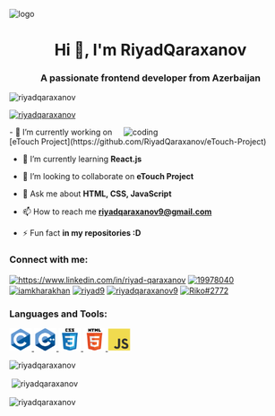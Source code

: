 ![logo](https://user-images.githubusercontent.com/99467612/189693515-a86c2448-1cbd-4b1e-8ac9-9b345bf06d96.png)

<h1 align="center">Hi 👋, I'm RiyadQaraxanov</h1>
<h3 align="center">A passionate frontend developer from Azerbaijan</h3>


<p align="left"> <img src="https://komarev.com/ghpvc/?username=riyadqaraxanov&label=Profile%20views&color=0e75b6&style=flat" alt="riyadqaraxanov" /> </p>

<p align="left"> <a href="https://github.com/ryo-ma/github-profile-trophy"><img src="https://github-profile-trophy.vercel.app/?username=riyadqaraxanov" alt="riyadqaraxanov" /></a> </p>
<img align="right" alt="coding" width="300" src="https://i.pinimg.com/originals/f1/e7/34/f1e734f9cade86fe737a9aa404ad5677.gif"/>
- 🔭 I’m currently working on [eTouch Project](https://github.com/RiyadQaraxanov/eTouch-Project)

- 🌱 I’m currently learning **React.js**

- 👯 I’m looking to collaborate on **eTouch Project**

- 💬 Ask me about **HTML, CSS, JavaScript**

- 📫 How to reach me **riyadqaraxanov9@gmail.com**

- ⚡ Fun fact **in my repositories :D**

<h3 align="left">Connect with me:</h3>
<p align="left">
<a href="https://linkedin.com/in/https://www.linkedin.com/in/riyad-qaraxanov" target="blank"><img align="center" src="https://raw.githubusercontent.com/rahuldkjain/github-profile-readme-generator/master/src/images/icons/Social/linked-in-alt.svg" alt="https://www.linkedin.com/in/riyad-qaraxanov" height="30" width="40" /></a>
<a href="https://stackoverflow.com/users/19978040" target="blank"><img align="center" src="https://raw.githubusercontent.com/rahuldkjain/github-profile-readme-generator/master/src/images/icons/Social/stack-overflow.svg" alt="19978040" height="30" width="40" /></a>
<a href="https://instagram.com/iamkharakhan" target="blank"><img align="center" src="https://raw.githubusercontent.com/rahuldkjain/github-profile-readme-generator/master/src/images/icons/Social/instagram.svg" alt="iamkharakhan" height="30" width="40" /></a>
<a href="https://www.codechef.com/users/riyad9" target="blank"><img align="center" src="https://cdn.jsdelivr.net/npm/simple-icons@3.1.0/icons/codechef.svg" alt="riyad9" height="30" width="40" /></a>
<a href="https://www.hackerrank.com/riyadqaraxanov9" target="blank"><img align="center" src="https://raw.githubusercontent.com/rahuldkjain/github-profile-readme-generator/master/src/images/icons/Social/hackerrank.svg" alt="riyadqaraxanov9" height="30" width="40" /></a>
<a href="https://discord.gg/Riko#2772" target="blank"><img align="center" src="https://raw.githubusercontent.com/rahuldkjain/github-profile-readme-generator/master/src/images/icons/Social/discord.svg" alt="Riko#2772" height="30" width="40" /></a>
</p>

<h3 align="left">Languages and Tools:</h3>
<p align="left"> <a href="https://www.cprogramming.com/" target="_blank" rel="noreferrer"> <img src="https://raw.githubusercontent.com/devicons/devicon/master/icons/c/c-original.svg" alt="c" width="40" height="40"/> </a> <a href="https://www.w3schools.com/cpp/" target="_blank" rel="noreferrer"> <img src="https://raw.githubusercontent.com/devicons/devicon/master/icons/cplusplus/cplusplus-original.svg" alt="cplusplus" width="40" height="40"/> </a> <a href="https://www.w3schools.com/css/" target="_blank" rel="noreferrer"> <img src="https://raw.githubusercontent.com/devicons/devicon/master/icons/css3/css3-original-wordmark.svg" alt="css3" width="40" height="40"/> </a> <a href="https://www.w3.org/html/" target="_blank" rel="noreferrer"> <img src="https://raw.githubusercontent.com/devicons/devicon/master/icons/html5/html5-original-wordmark.svg" alt="html5" width="40" height="40"/> </a> <a href="https://developer.mozilla.org/en-US/docs/Web/JavaScript" target="_blank" rel="noreferrer"> <img src="https://raw.githubusercontent.com/devicons/devicon/master/icons/javascript/javascript-original.svg" alt="javascript" width="40" height="40"/> </a> </p>

<p><img align="left" src="https://github-readme-stats.vercel.app/api/top-langs?username=riyadqaraxanov&show_icons=true&locale=en&layout=compact" alt="riyadqaraxanov" /></p>
<br>
<p>&nbsp;<img align="center" src="https://github-readme-stats.vercel.app/api?username=riyadqaraxanov&show_icons=true&locale=en" alt="riyadqaraxanov" /></p>

<p><img align="center" src="https://github-readme-streak-stats.herokuapp.com/?user=riyadqaraxanov&" alt="riyadqaraxanov" /></p>
